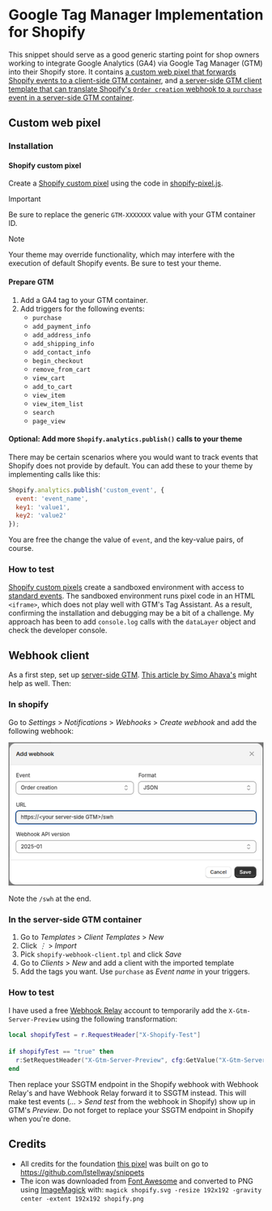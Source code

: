 # Google Tag Manager Implementation for Shopify

This snippet should serve as a good generic starting point for shop owners working to integrate Google Analytics (GA4) via Google Tag Manager (GTM) into their Shopify store. It contains [a custom web pixel that forwards Shopify events to a client-side GTM container](#custom-web-pixel), and [a server-side GTM client template that can translate Shopify's `Order creation` webhook to a `purchase` event in a server-side GTM container](#webhook-client).

## Custom web pixel

### Installation

#### Shopify custom pixel

Create a [Shopify custom pixel](https://help.shopify.com/en/manual/promoting-marketing/pixels/custom-pixels/code) using the code in [shopify-pixel.js](./shopify-pixel.js).

> [!IMPORTANT]
> Be sure to replace the generic `GTM-XXXXXXX` value with your GTM container ID.

> [!NOTE]
> Your theme may override functionality, which may interfere with the execution of default Shopify events. Be sure to test your theme.

#### Prepare GTM

1. Add a GA4 tag to your GTM container.
2. Add triggers for the following events:
   - `purchase`
   - `add_payment_info`
   - `add_address_info`
   - `add_shipping_info`
   - `add_contact_info`
   - `begin_checkout`
   - `remove_from_cart`
   - `view_cart`
   - `add_to_cart`
   - `view_item`
   - `view_item_list`
   - `search`
   - `page_view`

#### Optional: Add more `Shopify.analytics.publish()` calls to your theme

There may be certain scenarios where you would want to track events that Shopify does not provide by default. You can add these to your theme by implementing calls like this:

```javascript
Shopify.analytics.publish('custom_event', {
  event: 'event_name',
  key1: 'value1',
  key2: 'value2'
});
```

You are free the change the value of `event`, and the key-value pairs, of course.

### How to test

[Shopify custom pixels](https://help.shopify.com/en/manual/promoting-marketing/pixels/custom-pixels/code) create a sandboxed environment with access to [standard events](https://shopify.dev/docs/api/web-pixels-api/standard-events). The sandboxed environment runs pixel code in an HTML `<iframe>`, which does not play well with GTM's Tag Assistant. As a result, confirming the installation and debugging may be a bit of a challenge. My approach has been to add `console.log` calls with the `dataLayer` object and check the developer console.


## Webhook client

As a first step, set up [server-side GTM](https://developers.google.com/tag-platform/tag-manager/server-side). [This article by Simo Ahava's](https://www.simoahava.com/analytics/server-side-tagging-google-tag-manager/) might help as well. Then:

### In shopify

Go to _Settings_ > _Notifications_ > _Webhooks_ > _Create webhook_ and add the following webhook:

![Screenshot of the Add webhook dialog in Shopify's Settings](shopify-webhook.png)

Note the `/swh` at the end.

### In the server-side GTM container

1. Go to _Templates_ > _Client Templates_ > _New_
2. Click _⋮_ > _Import_
3. Pick `shopify-webhook-client.tpl` and click _Save_
4. Go to _Clients_ > _New_ and add a client with the imported template
5. Add the tags you want. Use `purchase` as _Event name_ in your triggers.

### How to test

I have used a free [Webhook Relay](https://webhookrelay.com/) account to temporarily add the `X-Gtm-Server-Preview` using the following transformation:

```lua
local shopifyTest = r.RequestHeader["X-Shopify-Test"]

if shopifyTest == "true" then
  r:SetRequestHeader("X-Gtm-Server-Preview", cfg:GetValue("X-Gtm-Server-Preview"))
end
```

Then replace your SSGTM endpoint in the Shopify webhook with Webhook Relay's and have Webhook Relay forward it to SSGTM instead. This will make test events (_…_ > _Send test_ from the webhook in Shopify) show up in GTM's _Preview_. Do not forget to replace your SSGTM endpoint in Shopify when you're done.

## Credits

- All credits for the foundation [this pixel](#custom-web-pixel) was built on go to <https://github.com/lstellway/snippets>
- The icon was downloaded from [Font Awesome](https://fontawesome.com/icons/shopify?f=classic&s=brands) and converted to PNG using [ImageMagick](https://www.imagemagick.org/) with:
  `magick shopify.svg -resize 192x192 -gravity center -extent 192x192 shopify.png`
